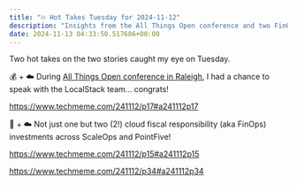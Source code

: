 ```yaml
---
title: "🔥 Hot Takes Tuesday for 2024-11-12"
description: "Insights from the All Things Open conference and two FinOps investments!"
date: 2024-11-13 04:33:50.517686+00:00
---
```


<!-- buttondown-editor-mode: fancy --><p>Two hot takes on the two stories caught my eye on Tuesday.</p><p>💰 + ☁️ During <a target="_blank" rel="noopener noreferrer nofollow" href="https://2024.allthingsopen.org/">All Things Open conference in Raleigh</a>, I had a chance to speak with the LocalStack team… congrats!</p><p><a target="_blank" rel="noopener noreferrer nofollow" href="https://www.techmeme.com/241112/p17#a241112p17">https://www.techmeme.com/241112/p17#a241112p17</a></p><p>💸 + ☁️ Not just one but two (2!) cloud fiscal responsibility (aka FinOps) investments across ScaleOps and PointFive!</p><p><a target="_blank" rel="noopener noreferrer nofollow" href="https://www.techmeme.com/241112/p15#a241112p15">https://www.techmeme.com/241112/p15#a241112p15</a></p><p><a target="_blank" rel="noopener noreferrer nofollow" href="https://www.techmeme.com/241112/p34#a241112p34">https://www.techmeme.com/241112/p34#a241112p34</a></p>